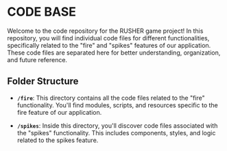 # CODE BASE 

Welcome to the code repository for the RUSHER game project! In this repository, you will find individual code files for different functionalities, specifically related to the "fire" and "spikes" features of our application. These code files are separated here for better understanding, organization, and future reference.

## Folder Structure

- **`/fire`**: This directory contains all the code files related to the "fire" functionality. You'll find modules, scripts, and resources specific to the fire feature of our application.

- **`/spikes`**: Inside this directory, you'll discover code files associated with the "spikes" functionality. This includes components, styles, and logic related to the spikes feature.

